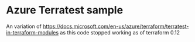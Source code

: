 # Azure Terratest sample

An variation of https://docs.microsoft.com/en-us/azure/terraform/terratest-in-terraform-modules as this code stopped working as of terraform 0.12
